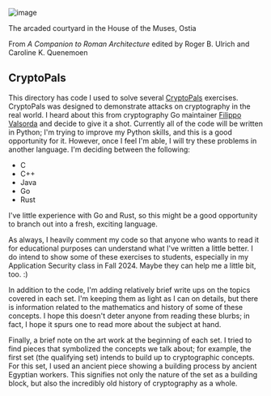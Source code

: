 ![image](https://github.com/andykeefe/andykeefe/assets/154836099/45dc4485-119d-4362-b7c5-31205603d03d)

The arcaded courtyard in the House of the Muses, Ostia

From _A Companion to Roman Architecture_ edited by Roger B. Ulrich and Caroline K. Quenemoen

CryptoPals
----------------------------------------------------------------------------------------------------------------------------------
This directory has code I used to solve several [CryptoPals](https://cryptopals.com/) exercises. CryptoPals was designed to demonstrate attacks on cryptography in the real world. I heard about this from cryptography Go maintainer [Filippo Valsorda](https://filippo.io/) and decide to give it a shot. Currently all of the code will be written in Python; I'm trying to improve my Python skills, and this is a good opportunity for it. However, once I feel I'm able, I will try these problems in another language. I'm deciding between the following:
- C
- C++
- Java
- Go
- Rust

I've little experience with Go and Rust, so this might be a good opportunity to branch out into a fresh, exciting language. 

As always, I heavily comment my code so that anyone who wants to read it for educational purposes can understand what I've written a little better. I do intend to show some of these exercises to students, especially in my Application Security class in Fall 2024. Maybe they can help me a little bit, too. :)

In addition to the code, I'm adding relatively brief write ups on the topics covered in each set. I'm keeping them as light as I can on details, but there is information related to the mathematics and history of some of these concepts. I hope this doesn't deter anyone from reading these blurbs; in fact, I hope it spurs one to read more about the subject at hand. 

Finally, a brief note on the art work at the beginning of each set. I tried to find pieces that symbolized the concepts we talk about; for example, the first set (the qualifying set) intends to build up to cryptographic concepts. For this set, I used an ancient piece showing a building process by ancient Egyptian workers. This signifies not only the nature of the set as a building block, but also the incredibly old history of cryptography as a whole. 
